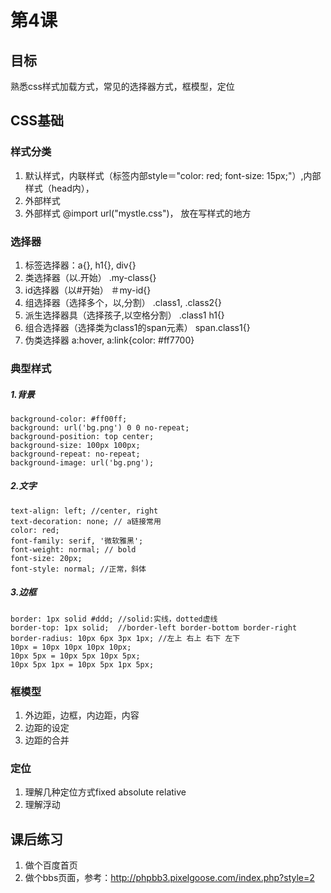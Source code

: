 # 第4课
## 目标
  熟悉css样式加载方式，常见的选择器方式，框模型，定位
## CSS基础
### 样式分类
1. 默认样式，内联样式（标签内部style＝"color: red; font-size: 15px;"）,内部样式（head内<style></style>），
2. 外部样式<link rel="stylesheet" type="text/css" href="mystyle.css" />
3. 外部样式 @import url("mystle.css")， 放在写样式的地方

### 选择器
1. 标签选择器：a{}, h1{}, div{}
2. 类选择器（以.开始） .my-class{}
3. id选择器（以#开始） ＃my-id{}
4. 组选择器（选择多个，以,分割） .class1, .class2{}
5. 派生选择器具（选择孩子,以空格分割） .class1 h1{}
6. 组合选择器（选择类为class1的span元素） span.class1{}
7. 伪类选择器 a:hover, a:link{color: #ff7700}

### 典型样式
##### 1.背景
    background-color: #ff00ff;
    background: url('bg.png') 0 0 no-repeat;
    background-position: top center;
    background-size: 100px 100px;
    background-repeat: no-repeat;
    background-image: url('bg.png');

##### 2.文字
    text-align: left; //center, right
    text-decoration: none; // a链接常用
    color: red;
    font-family: serif, '微软雅黑';
    font-weight: normal; // bold
    font-size: 20px;
    font-style: normal; //正常，斜体
##### 3.边框
    border: 1px solid #ddd; //solid:实线，dotted虚线
    border-top: 1px solid;  //border-left border-bottom border-right
    border-radius: 10px 6px 3px 1px; //左上 右上 右下 左下
    10px = 10px 10px 10px 10px;
    10px 5px = 10px 5px 10px 5px;
    10px 5px 1px = 10px 5px 1px 5px;

### 框模型
1. 外边距，边框，内边距，内容
2. 边距的设定
3. 边距的合并

### 定位
1. 理解几种定位方式fixed absolute relative
2. 理解浮动

## 课后练习
1. 做个百度首页
2. 做个bbs页面，参考：http://phpbb3.pixelgoose.com/index.php?style=2
